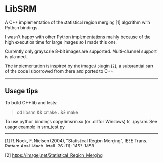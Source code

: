 # LibSRM

A C++ implementation of the statistical region merging [1] algorithm with Python bindings.

I wasn't happy with other Python implementations mainly because of the high execution time for large images so I made this one.

Currently only grayscale 8-bit images are supported. Multi-channel support is planned.

The implementation is inspired by the ImageJ plugin [2], a substantial part of the code is borrowed from there and ported to C++.

---
## Usage tips

To build C++ lib and tests:
  > cd libsrm && cmake . && make

To use python bindings copy limsrm.so (or .dll for Windows) to ./pysrm. See usage example in srm_test.py.

---

[1] R. Nock, F. Nielsen (2004), "Statistical Region Merging", IEEE Trans. Pattern Anal. Mach. Intell. 26 (11): 1452-1458

[2] https://imagej.net/Statistical_Region_Merging
